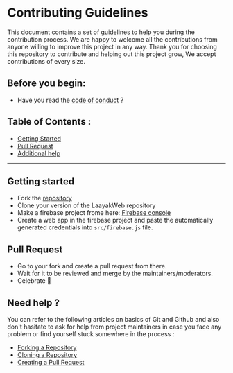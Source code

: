 # Contributing Guidelines

This document contains a set of guidelines to help you during the contribution process.
We are happy to welcome all the contributions from anyone willing to improve this project in any way. Thank you for choosing this repository to contribute and helping out this project grow, We accept contributions of every size.

## Before you begin:

- Have you read the [code of conduct](https://github.com/LaayaK/LaayakWeb/blob/master/CODE_OF_CONDUCT.md) ?
<!-- - Check out the [existing issues](https://github.com/LaayaK/LaayakWeb/issues) & see if we accept contributions for your type of issue. -->

## Table of Contents :
<!-- - [Find an issue](find-an-issue--or-make-one--) -->
<!-- - [Labels](#labels) -->
<!-- - [Work on the issue assigned](#work-on-the-issue-assigned) -->
- [Getting Started](#getting-started)
- [Pull Request](#pull-request)
- [Additional help](#need-help-)

---

## Getting started
- Fork the [repository](https://github.com/LaayaK/LaayakWeb)
- Clone your version of the LaayakWeb repository
- Make a firebase project frome here: [Firebase console](https://console.firebase.google.com)
- Create a web app in the firebase project and paste the automatically generated credentials into ``` src/firebase.js ``` file.

<!-- ## Find an issue ( or make one ) :

- **Note :** Every change in this project should have an associated issue ( very small changes can be an exception but it's still recommended to have an issue for you change ).
- You can also skip this step if the contribution is small ( obvious fixes or typos ) and directly create a PR with the required changes.
- Take a look at the [Existing Issues](hhttps://github.com/GDSC-USICT/GDSC-USICT-Web/issues) or create your [**own** Issue](https://github.com/GDSC-USICT/GDSC-USICT-Web/issues/new/choose) if you don't find any that tickle your fancy.
- Show your interest by commenting on the issue you want to work on and the maintainers will assign you the issue.


## Labels
Labels can help you find an issue you'd like to help with.

- The `help wanted` label is for problems or updates that anyone in the community can start working on.
- The `good first` issue label is for problems or updates we think are ideal for beginners.

## Work on the issue assigned
- Make sure the changes follow our [**Project Conventions**](https://github.com/GDSC-USICT/GDSC-USICT-Web/blob/master/CONTRIBUTING.md#project-conventions)
- Keep your commits clean.
- when syncing your fork, consider [rebasing](https://git-scm.com/docs/git-rebase) the changes on top of yours instead of creating a merge commit for the same.
- Make sure to update the documentation accordingly (if required).
 -->
 
## Pull Request

- Go to your fork and create a pull request from there.
- Wait for it to be reviewed and merge by the maintainers/moderators.
- Celebrate :tada:

## Need help ?

You can refer to the following articles on basics of Git and Github and also don't hasitate to ask for help from project maintainers in case you face any problem or find yourself stuck somewhere in the process :
- [Forking a Repository](https://docs.github.com/en/get-started/quickstart/fork-a-repo)
- [Cloning a Repository](https://docs.github.com/en/repositories/creating-and-managing-repositories/cloning-a-repository)
- [Creating a Pull Request](https://docs.github.com/en/github/collaborating-with-pull-requests/proposing-changes-to-your-work-with-pull-requests/creating-a-pull-request)
